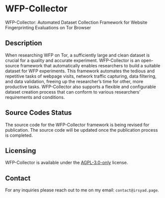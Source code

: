 # WFP-Collector
WFP-Collector: Automated Dataset Collection Framework for Website Fingerprinting Evaluations on Tor Browser


## Description
When researching WFP on Tor, a sufficiently large and clean dataset is crucial for a quality and accurate experiment. WFP-Collector is an open-source framework that automatically enables researchers to build a suitable dataset for WFP experiments. This framework automates the tedious and repetitive tasks of webpage visits, network traffic capturing, data filtering, and data validation, freeing up the researcher’s time for other, more productive tasks. WFP-Collector also supports a flexible and configurable dataset creation process that can conform to various researchers’ requirements and conditions.


## Source Codes Status
The source code for the WFP-Collector framework is being revised for publication. The source code will be updated once the publication process is completed.


## Licensing
WFP-Collector is available under the [AGPL-3.0-only](LICENSE) license.


## Contact
For any inquiries please reach out to me on my email: `contact@irsyad.page`.
